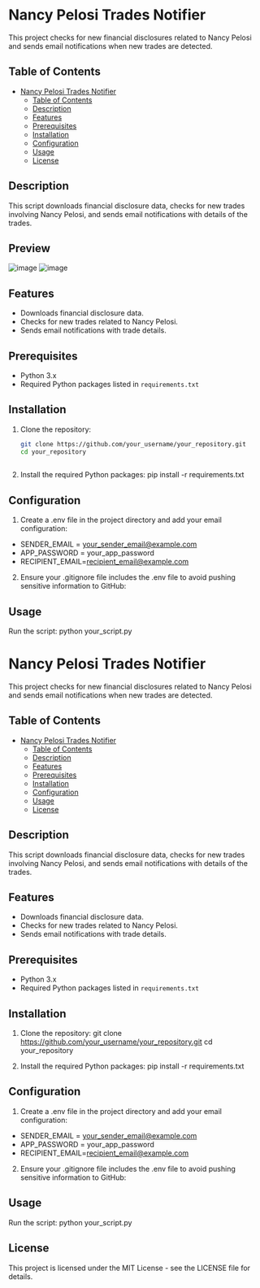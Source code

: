 # Nancy Pelosi Trades Notifier

This project checks for new financial disclosures related to Nancy Pelosi and sends email notifications when new trades are detected.

## Table of Contents

- [Nancy Pelosi Trades Notifier](#nancy-pelosi-trades-notifier)
  - [Table of Contents](#table-of-contents)
  - [Description](#description)
  - [Features](#features)
  - [Prerequisites](#prerequisites)
  - [Installation](#installation)
  - [Configuration](#configuration)
  - [Usage](#usage)
  - [License](#license)

## Description

This script downloads financial disclosure data, checks for new trades involving Nancy Pelosi, and sends email notifications with details of the trades.

## Preview
![image](https://github.com/abdkhan-git/trade-like-nancy/assets/81310252/caf9be67-0bab-4fb8-8390-b4b4539556de)
![image](https://github.com/abdkhan-git/trade-like-nancy/assets/81310252/56b9c3b7-a864-4c4f-95b2-58a395b00ed3)


## Features

- Downloads financial disclosure data.
- Checks for new trades related to Nancy Pelosi.
- Sends email notifications with trade details.

## Prerequisites

- Python 3.x
- Required Python packages listed in `requirements.txt`

## Installation

1. Clone the repository:

   ```sh
   git clone https://github.com/your_username/your_repository.git
   cd your_repository
 
2. Install the required Python packages:
pip install -r requirements.txt

## Configuration
1. Create a .env file in the project directory and add your email configuration:
- SENDER_EMAIL = your_sender_email@example.com
- APP_PASSWORD = your_app_password
- RECIPIENT_EMAIL=recipient_email@example.com

2. Ensure your .gitignore file includes the .env file to avoid pushing sensitive information to GitHub:

## Usage
Run the script:
python your_script.py

# Nancy Pelosi Trades Notifier

This project checks for new financial disclosures related to Nancy Pelosi and sends email notifications when new trades are detected.

## Table of Contents

- [Nancy Pelosi Trades Notifier](#nancy-pelosi-trades-notifier)
  - [Table of Contents](#table-of-contents)
  - [Description](#description)
  - [Features](#features)
  - [Prerequisites](#prerequisites)
  - [Installation](#installation)
  - [Configuration](#configuration)
  - [Usage](#usage)
  - [License](#license)

## Description

This script downloads financial disclosure data, checks for new trades involving Nancy Pelosi, and sends email notifications with details of the trades.

## Features

- Downloads financial disclosure data.
- Checks for new trades related to Nancy Pelosi.
- Sends email notifications with trade details.

## Prerequisites

- Python 3.x
- Required Python packages listed in `requirements.txt`

## Installation

1. Clone the repository:
   git clone https://github.com/your_username/your_repository.git
   cd your_repository
 
2. Install the required Python packages:
pip install -r requirements.txt

## Configuration
1. Create a .env file in the project directory and add your email configuration:
- SENDER_EMAIL = your_sender_email@example.com
- APP_PASSWORD = your_app_password
- RECIPIENT_EMAIL=recipient_email@example.com

2. Ensure your .gitignore file includes the .env file to avoid pushing sensitive information to GitHub:

## Usage
Run the script:
python your_script.py

## License
This project is licensed under the MIT License - see the LICENSE file for details.
